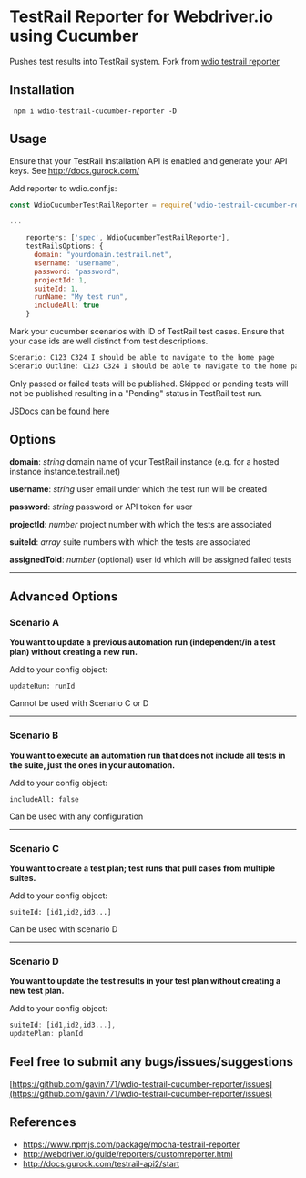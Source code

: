 # TestRail Reporter for Webdriver.io using Cucumber

Pushes test results into TestRail system.
Fork from [wdio testrail reporter](https://www.npmjs.com/package/wdio-testrail-reporter)

## Installation

```shell
 npm i wdio-testrail-cucumber-reporter -D
```

## Usage
Ensure that your TestRail installation API is enabled and generate your API keys. See http://docs.gurock.com/

Add reporter to wdio.conf.js:

```Javascript
const WdioCucumberTestRailReporter = require('wdio-testrail-cucumber-reporter');

...

    reporters: ['spec', WdioCucumberTestRailReporter],
    testRailsOptions: {
      domain: "yourdomain.testrail.net",
      username: "username",
      password: "password",
      projectId: 1,
      suiteId: 1,
      runName: "My test run",
      includeAll: true
    }
```

Mark your cucumber scenarios with ID of TestRail test cases. Ensure that your case ids are well distinct from test descriptions.

```Javascript
Scenario: C123 C324 I should be able to navigate to the home page
Scenario Outline: C123 C324 I should be able to navigate to the home page
```

Only passed or failed tests will be published. Skipped or pending tests will not be published resulting in a "Pending" status in TestRail test run.

[JSDocs can be found here](https://gavin771.github.io/wdio-testrail-cucumber-reporter/)

## Options

**domain**: *string* domain name of your TestRail instance (e.g. for a hosted instance instance.testrail.net)

**username**: *string* user email under which the test run will be created

**password**: *string* password or API token for user

**projectId**: *number* project number with which the tests are associated

**suiteId**: *array* suite numbers with which the tests are associated

**assignedToId**: *number* (optional) user id which will be assigned failed tests

<hr/>

## Advanced Options

### Scenario A

**You want to update a previous automation run (independent/in a test plan) without creating a new run.**

Add to your config object:
```
updateRun: runId
```
Cannot be used with Scenario C or D

<hr/>

### Scenario B

**You want to execute an automation run that does not include all tests in the suite, just the ones in your automation.**

Add to your config object:
```
includeAll: false
```
Can be used with any configuration

<hr/>

### Scenario C

**You want to create a test plan; test runs that pull cases from multiple suites.**

Add to your config object:
```
suiteId: [id1,id2,id3...]
```
Can be used with scenario D

<hr/>

### Scenario D

**You want to update the test results in your test plan without creating a new test plan.**

Add to your config object:

```Javascript
suiteId: [id1,id2,id3...],
updatePlan: planId
```

## Feel free to submit any bugs/issues/suggestions

[https://github.com/gavin771/wdio-testrail-cucumber-reporter/issues](https://github.com/gavin771/wdio-testrail-cucumber-reporter/issues)

## References

- https://www.npmjs.com/package/mocha-testrail-reporter
- http://webdriver.io/guide/reporters/customreporter.html
- http://docs.gurock.com/testrail-api2/start